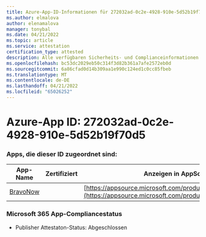 ```yaml
---
title: Azure-App-ID-Informationen für 272032ad-0c2e-4928-910e-5d52b19f70d5
ms.author: elmalova
author: elenamalova
manager: tonybal
ms.date: 04/21/2022
ms.topic: article
ms.service: attestation
certification_type: attested
description: Alle verfügbaren Sicherheits- und Complianceinformationen für 272032ad-0c2e-4928-910e-5d52b19f70d5.
ms.openlocfilehash: bc53dc2029eb50c314f3d82b361a7afe2572eb0d
ms.sourcegitcommit: 6a86cfad0d14b309aa1e990c124ed1c0cc85fbeb
ms.translationtype: MT
ms.contentlocale: de-DE
ms.lasthandoff: 04/21/2022
ms.locfileid: "65026252"
---
```

# <a name="azure-app-id-272032ad-0c2e-4928-910e-5d52b19f70d5"></a>Azure-App ID: 272032ad-0c2e-4928-910e-5d52b19f70d5


### <a name="apps-associated-with-this-id"></a>Apps, die dieser ID zugeordnet sind:
| **App-Name** | **Zertifiziert** | **Anzeigen in AppSource** |
|--------------|---------------|-----------------------|
| [BravoNow](../forward/WA200000157.md) |  | [https://appsource.microsoft.com/product/office/WA200000157](https://appsource.microsoft.com/product/office/WA200000157) |

### <a name="microsoft-365-app-compliance-status"></a>Microsoft 365 App-Compliancestatus
- Publisher Attestaton-Status: Abgeschlossen
